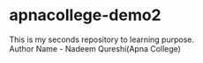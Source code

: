 # apnacollege-demo2
This is my seconds repository to learning purpose.
<br>
Author Name - Nadeem Qureshi(Apna College)

